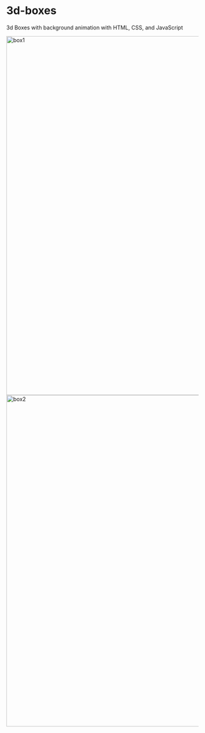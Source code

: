 # 3d-boxes
3d Boxes with background animation with HTML, CSS, and JavaScript


<img width="941" alt="box1" src="https://github.com/JohnnyLouisTech/3d-boxes/assets/29494723/1fa1f2b6-54ac-490c-9172-6d4032d00947">
<img width="869" alt="box2" src="https://github.com/JohnnyLouisTech/3d-boxes/assets/29494723/d484b765-0b08-422f-a117-c35bdb4ba57f">



